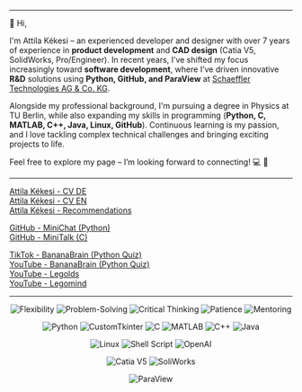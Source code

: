 <!--
--- # 
👋 Hallo,

ich bin Attila Kékesi – ein erfahrener Entwickler und Konstrukteur mit über 7 Jahren Erfahrung in der **Produktentwicklung** und **CAD-Konstruktion** (Catia V5, SolidWorks, Pro/Engineer). In den letzten Jahren habe ich mich immer mehr der **Softwareentwicklung** gewidmet, wo ich mit **Python, GitHub und ParaView** innovative Lösungen für **R&D** bei [Schaeffler Technologies AG & Co. KG](https://www.schaeffler.de/de/) vorangetrieben habe.

Neben meinem beruflichen Hintergrund studiere ich Physik an der TU Berlin und erweitere meine Fähigkeiten in Programmierung (**Python, C, MATLAB, C++, Java, Linux, GitHub**). Ständige Weiterentwicklung ist meine Leidenschaft, und ich liebe es, komplexe technische Probleme zu lösen und spannende Projekte zu realisieren.

Schau dich gern auf meiner Seite um – ich freue mich auf den Austausch! 💻 🚀
-->
---
👋 Hi,

I'm Attila Kékesi – an experienced developer and designer with over 7 years of experience in **product development** and **CAD design** (Catia V5, SolidWorks, Pro/Engineer). In recent years, I’ve shifted my focus increasingly toward **software development**, where I’ve driven innovative **R&D** solutions using **Python, GitHub, and ParaView** at [Schaeffler Technologies AG & Co. KG](https://www.schaeffler.de/de/).

Alongside my professional background, I'm pursuing a degree in Physics at TU Berlin, while also expanding my skills in programming (**Python, C, MATLAB, C++, Java, Linux, GitHub**). Continuous learning is my passion, and I love tackling complex technical challenges and bringing exciting projects to life.

Feel free to explore my page – I’m looking forward to connecting! 💻 🚀

---
[Attila Kékesi - CV DE](https://github.com/akekesi/akekesi/blob/main/attila_kekesi_cv_de.pdf)  
[Attila Kékesi - CV EN](https://github.com/akekesi/akekesi/blob/main/attila_kekesi_cv_en.pdf)  
[Attila Kékesi - Recommendations](https://github.com/akekesi/akekesi/blob/main/attila_kekesi_recommendations.pdf)

[GitHub - MiniChat (Python)](https://github.com/akekesi/minichat)  
[GitHub - MiniTalk (C)](https://github.com/akekesi/minitalk)

[TikTok - BananaBrain (Python Quiz)](https://www.tiktok.com/@bananabrainhq?_t=8h7C9bUGPiK&_r=1&fbclid=IwAR0f25ARVCUq2GzSDxdVzbn693m9vZAz2Mu9QZtDt6kHaSDTWdIwWIzzY1s)  
[YouTube - BananaBrain (Python Quiz)](https://www.youtube.com/@BananaBrainHQ/shorts)  
[YouTube - Legolds](https://www.youtube.com/watch?v=Y66s1WhvMSI&list=PLgRD4Phr5Y-XT1UhKbF_F_0W7NlNutvxZ)  
[YouTube - Legomind](https://www.youtube.com/watch?v=g61y6o8w9KM&list=PLgRD4Phr5Y-XNZCLYAp_pjrH9JwWVzu3F)

---
<div align="center">

![Flexibility](https://img.shields.io/badge/Flexibility-✔-blue)
![Problem-Solving](https://img.shields.io/badge/Problem_Solving-✔-blue)
![Critical Thinking](https://img.shields.io/badge/Critical_Thinking-✔-blue)
![Patience](https://img.shields.io/badge/Patience-✔-blue)
![Mentoring](https://img.shields.io/badge/Mentoring-✔-blue)

![Python](https://img.shields.io/badge/Python-✔-blue)
![CustomTkinter](https://img.shields.io/badge/CustomTkinter-✔-blue)
![C](https://img.shields.io/badge/C-✔-blue)
![MATLAB](https://img.shields.io/badge/MATLAB-✔-blue)
![C++](https://img.shields.io/badge/C++-✔-blue)
![Java](https://img.shields.io/badge/Java-✔-blue)

![Linux](https://img.shields.io/badge/Linux-✔-blue)
![Shell Script](https://img.shields.io/badge/Shell_Script-✔-blue)
![OpenAI](https://img.shields.io/badge/OpenAI_API-✔-blue)

![Catia V5](https://img.shields.io/badge/Catia_V5-✔-blue)
![SoliWorks](https://img.shields.io/badge/SolidWorks-✔-blue)

![ParaView](https://img.shields.io/badge/ParaView-✔-blue)
</div>
